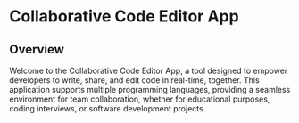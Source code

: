 # Collaborative Code Editor App

## Overview

Welcome to the Collaborative Code Editor App, a tool designed to empower developers to write, share, and edit code in real-time, together. This application supports multiple programming languages, providing a seamless environment for team collaboration, whether for educational purposes, coding interviews, or software development projects.
